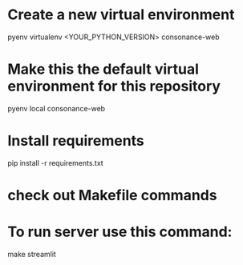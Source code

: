 # Create a new virtual environment
pyenv virtualenv <YOUR_PYTHON_VERSION> consonance-web

# Make this the default virtual environment for this repository
pyenv local consonance-web

# Install requirements
pip install -r requirements.txt

# check out Makefile commands

# To run server use this command:
make streamlit
